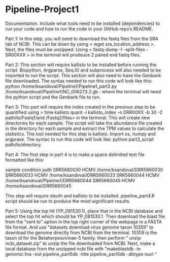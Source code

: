 # Pipeline-Project1
 
Documentation. Include what tools need to be installed (dependencies) to run your code and how to run the code in your GitHub repo’s README. 

Part 1: 
In this step, you will need to download the fastq files from the SRA tab of NCBI. This can be down by using < wget sra_location_address >. Next, the files must be unzipped. Using < fastq-dump -I -split-files -SR00XXX > in the terminal will prodsuce 2 paired end fastq files. 

Part 2:
This section will require kallisto to be installed before running the script. Biopython, Argparse, Seq.IO and subprocess will also needed to be imported to run the script. 
This section will also need to have the Genbank file downloaded. 
The syntax needed to run this code will look like this: python /home/ksandoval/Pipeline1/Pipeline1_part2.py /home/ksandoval/Pipeline1/NC_006273.2.gb : where the terminal will need the python script and the Genbank file to run. 

Part 3: 
This part will require the index created in the previous step to be quantified using > time kallisto quant -i kallisto_index -o DRR00XX -b 30  -2  path/to/Fastq1/and /Fastq2/files> in the terminal. This will create new directories for each sample. 
The script will take the abundance file created in the directory for each sample and extract the TPM values to calculate the statistics. The tool needed for this step is kallisto. Import os, numpy and argprase. The syntac to run this code will look like: 
 python part3_script path/to/directory. 

Part 4:
The first step in part 4 is to make a space delimited text file formatted like this: 

sample condition path
SRR5660030 HCMV /home/ksandoval/DRR5660030
SRR5660033 HCMV /home/ksandoval/DRR5660033
SRR5660044 HCMV /home/ksandoval/Pipeline1/DRR5660044
SRR5660045 HCMV /home/ksandoval/DRR5660045 



This step will require sleuth and kallisto to be installed. pipeline_part4.R script should be run to produce the most significant results. 

Part 5:
Using the top hit (YP_081530.1), place that in the NCBI database and select the top hit which should be YP_081530.1. Then download the blast file from the "sent to" option in the top right corner of the webpage in a FASTA file format. 
And use "datasets download virus genome taxon 10359"  to download the genome directly from NCBI from the terminal. 10359 is the taxon id for the Betaherpesvirinae-5 family. 
then perform " unzip ncbi_dataset.zip" to unzip the file downloaded from NCBI. 
Next, make a local database from the unzipped ncbi file with "makeblastdb -in genomic.fna -out pipeline_part5db -title pipeline_part5db -dbtype nucl " 




